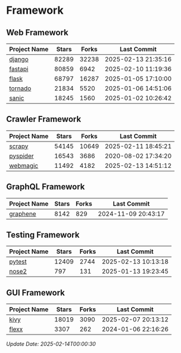 # Framework

## Web Framework
| Project Name | Stars | Forks | Last Commit |
| ------------ | ----- | ----- | ----------- |
| [django](https://github.com/django/django) | 82289 | 32238 | 2025-02-13 21:35:16 |
| [fastapi](https://github.com/fastapi/fastapi) | 80859 | 6942 | 2025-02-10 11:19:36 |
| [flask](https://github.com/pallets/flask) | 68797 | 16287 | 2025-01-05 17:10:00 |
| [tornado](https://github.com/tornadoweb/tornado) | 21834 | 5520 | 2025-01-06 14:51:06 |
| [sanic](https://github.com/sanic-org/sanic) | 18245 | 1560 | 2025-01-02 10:26:42 |

## Crawler Framework
| Project Name | Stars | Forks | Last Commit |
| ------------ | ----- | ----- | ----------- |
| [scrapy](https://github.com/scrapy/scrapy) | 54145 | 10649 | 2025-02-11 18:45:21 |
| [pyspider](https://github.com/binux/pyspider) | 16543 | 3686 | 2020-08-02 17:34:20 |
| [webmagic](https://github.com/code4craft/webmagic) | 11492 | 4182 | 2025-02-13 14:51:12 |

## GraphQL Framework
| Project Name | Stars | Forks | Last Commit |
| ------------ | ----- | ----- | ----------- |
| [graphene](https://github.com/graphql-python/graphene) | 8142 | 829 | 2024-11-09 20:43:17 |

## Testing Framework
| Project Name | Stars | Forks | Last Commit |
| ------------ | ----- | ----- | ----------- |
| [pytest](https://github.com/pytest-dev/pytest) | 12409 | 2744 | 2025-02-13 10:13:18 |
| [nose2](https://github.com/nose-devs/nose2) | 797 | 131 | 2025-01-13 19:23:45 |

## GUI Framework
| Project Name | Stars | Forks | Last Commit |
| ------------ | ----- | ----- | ----------- |
| [kivy](https://github.com/kivy/kivy) | 18019 | 3090 | 2025-02-07 20:13:12 |
| [flexx](https://github.com/flexxui/flexx) | 3307 | 262 | 2024-01-06 22:16:26 |

*Update Date: 2025-02-14T00:00:30*